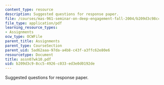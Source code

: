 ```yaml
---
content_type: resource
description: Suggested questions for response paper.
file: /courses/mas-961-seminar-on-deep-engagement-fall-2004/b209d3c98cc54926c033ed3e0d0192de_assn07wk10.pdf
file_type: application/pdf
learning_resource_types:
- Assignments
ocw_type: OCWFile
parent_title: Assignments
parent_type: CourseSection
parent_uid: 5ad62aaa-97da-a4b8-c43f-a3ffc62e80e6
resourcetype: Document
title: assn07wk10.pdf
uid: b209d3c9-8cc5-4926-c033-ed3e0d0192de
---
```

Suggested questions for response paper.

